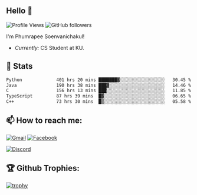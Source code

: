 
<h2>Hello 👋</h2> 

![Profile Views](https://komarev.com/ghpvc/?username=Homiez09&label=Profile%20views&color=0e75b6&style=flat)
![GitHub followers](https://img.shields.io/github/followers/HomieZ09.svg?style=social&label=Follow)


I'm Phumrapee Soenvanichakul!

- <i>Currently:</i> CS Student at KU.

<h2>👀 Stats</h2>

<!--START_SECTION:waka-->

```txt
Python             401 hrs 20 mins ███████▓░░░░░░░░░░░░░░░░░   30.45 %
Java               190 hrs 38 mins ███▓░░░░░░░░░░░░░░░░░░░░░   14.46 %
C                  156 hrs 13 mins ███░░░░░░░░░░░░░░░░░░░░░░   11.85 %
TypeScript         87 hrs 39 mins  █▓░░░░░░░░░░░░░░░░░░░░░░░   06.65 %
C++                73 hrs 30 mins  █▒░░░░░░░░░░░░░░░░░░░░░░░   05.58 %
```

<!--END_SECTION:waka-->

<h2>📫 How to reach me:</h2>

<a href="mailto:phumrapeesoen1@gmail.com">![Gmail](https://img.shields.io/badge/Gmail-D14836?style=for-the-badge&logo=gmail&logoColor=white)</a> 
<a href="https://web.facebook.com/phumrapee.soenvanichakul.3/">![Facebook](https://img.shields.io/badge/Facebook-4267B2?style=for-the-badge&logo=facebook&logoColor=white)</a>

<a href="https://discord.gg/EWnAEUtFVm">![Discord](https://discord.c99.nl/widget/theme-1/297740667784921089.png)</a> 

<h2>🏆 Github Trophies:</h2>

[![trophy](https://github-profile-trophy.vercel.app/?username=Homiez09&theme=discord&row=1)](https://github.com/ryo-ma/github-profile-trophy)
